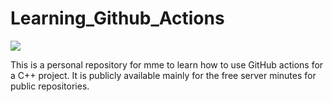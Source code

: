 # Learning_Github_Actions

<p>
  <a href="https://github.com/DMackRus/Learning_Github_Actions/actions/workflows/build-and-test.yml/badge.svg" alt="GitHub Actions">
    <img src="https://img.shields.io/github/actions/workflow/status/DMackRus/Learning_Github_Actions/build-and-test.yml?branch=main">
  </a>
</p>


This is a personal repository for mme to learn how to use GitHub actions for a C++ project. It is publicly available 
mainly for the free server minutes for public repositories.
